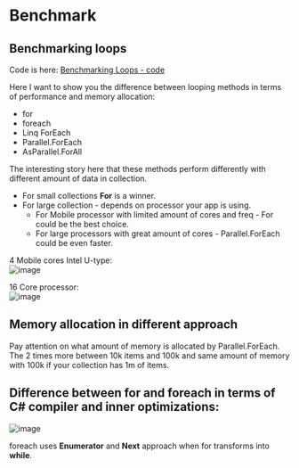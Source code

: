 # Benchmark

## Benchmarking loops
Code is here: [Benchmarking Loops - code](https://github.com/Glareone/C-Advices/tree/main/Benchmarking/Looping-Foreach-Others/BenchmarkForDifferentLoops/BenchmarkForDifferentLoops/Benchmark.cs)

Here I want to show you the difference between looping methods in terms of performance and memory allocation:  
* for
* foreach
* Linq ForEach
* Parallel.ForEach
* AsParallel.ForAll

The interesting story here that these methods perform differently with different amount of data in collection.  
* For small collections **For** is a winner. 
* For large collection - depends on processor your app is using. 
    - For Mobile processor with limited amount of cores and freq - For could be the best choice.  
    - For large processors with great amount of cores - Parallel.ForEach could be even faster.

4 Mobile cores Intel U-type:  
![image](https://user-images.githubusercontent.com/4239376/211153715-44cf5e66-18e9-4892-8bde-9969800c3e9b.png)  
    
16 Core processor:  
![image](https://user-images.githubusercontent.com/4239376/211153690-188fdb16-7b7e-4870-95ba-b54ac1f29ded.png)  

## Memory allocation in different approach
Pay attention on what amount of memory is allocated by Parallel.ForEach.  
The 2 times more between 10k items and 100k and same amount of memory with 100k if your collection has 1m of items.  

## Difference between **for** and **foreach** in terms of C# compiler and inner optimizations:
![image](https://user-images.githubusercontent.com/4239376/211153994-15a937fc-286d-4b28-9b0e-e87993b5b6de.png)  

foreach uses **Enumerator** and **Next** approach when for transforms into **while**.
